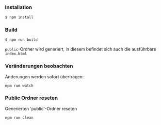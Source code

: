 ### Installation

```sh
$ npm install
```

### Build

```sh
$ npm run build
```
`public`-Ordner wird generiert, in diesem befindet sich auch die ausführbare `index.html`

### Veränderungen beobachten

Änderungen werden sofort übertragen:

```sh
npm run watch
```

### Public Ordner reseten

Generierten 'public'-Ordner reseten

```sh
npm run clean
```

